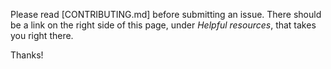 Please read [CONTRIBUTING.md] before submitting an issue. There should be a link on the right  side of this page, under _Helpful resources_, that takes you right there.

Thanks!